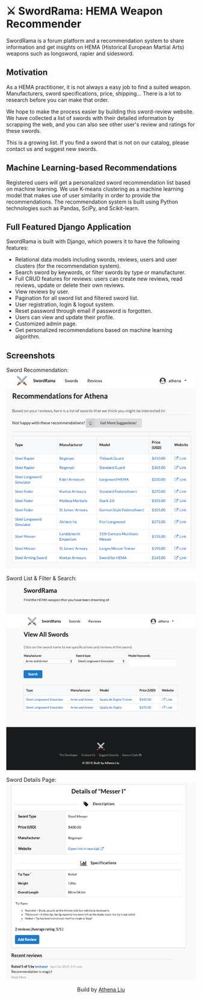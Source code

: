 # ⚔️ SwordRama: HEMA Weapon Recommender

SwordRama is a forum platform and a recommendation system to share information and get insights on HEMA (Historical European Martial Arts) weapons such as longsword, rapier and sidesword.

## Motivation

As a HEMA practitioner, it is not always a easy job to find a suited weapon. Manufacturers, sword specifications, price, shipping... There is a lot to research before you can make that order.

We hope to make the process easier by building this sword-review website. We have collected a list of swords with their detailed information by scrapping the web, and you can also see other user's review and ratings for these swords.

This is a growing list. If you find a sword that is not on our catalog, please contact us and suggest new swords.

## Machine Learning-based Recommendations

Registered users will get a personalized sword recommendation list based on machine learning. We use K-means clustering as a machine learning model that makes use of user similarity in order to provide the recommendations. The recommendation system is built using Python technologies such as Pandas, SciPy, and Scikit-learn.

## Full Featured Django Application

SwordRama is built with Django, which powers it to have the following features:

- Relational data models including swords, reviews, users and user clusters (for the recommendation system).
- Search sword by keywords, or filter swords by type or manufacturer.
- Full CRUD features for reviews: users can create new reviews, read reviews, update or delete their own reviews.
- View reviews by user.
- Pagination for all sword list and filtered sword list.
- User registration, login & logout system.
- Reset password through email if password is forgotten.
- Users can view and update their profile.
- Customized admin page.
- Get personalized recommendations based on machine learning algorithm.

## Screenshots

Sword Recommendation:
![recommendation page](./screenshots/recommendation.png)

Sword List & Filter & Search:
![sword filter page](./screenshots/sword_filter.png)

Sword Details Page:
![sword detail page](./screenshots/sword_detail.png)

<center>Build by <a href="https://athena-liu.netlify.com/">Athena Liu</a></center>
